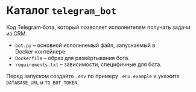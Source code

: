 # Каталог `telegram_bot`

Код Telegram‑бота, который позволяет исполнителям получать задачи из CRM.

- `bot.py` – основной исполняемый файл, запускаемый в Docker‑контейнере.
- `Dockerfile` – образ для развёртывания бота.
- `requirements.txt` – зависимости, специфичные для бота.

Перед запуском создайте `.env` по примеру `.env.example` и укажите `DATABASE_URL` и `TG_BOT_TOKEN`.
